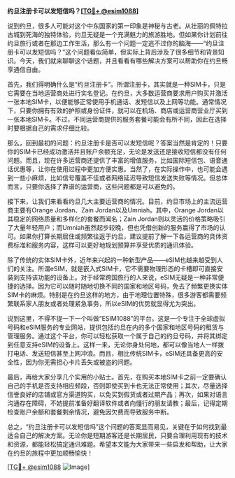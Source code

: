 **约旦注册卡可以发短信吗？[[TG💪+ @esim1088](https://t.me/s/esim1088)]**

说到约旦，很多人可能对这个中东国家的第一印象是神秘与古老。从壮丽的佩特拉古城到死海的独特体验，约旦无疑是一个充满魅力的旅游胜地。但如果你计划前往约旦旅行或者在那边工作生活，那么有一个问题一定逃不过你的脑海——“约旦注册卡可以发短信吗？”这个问题看似简单，但实际上背后涉及了很多细节和背景知识。今天，我们就来聊聊这个话题，并且看看有哪些解决方案可以帮助你在约旦畅享通信自由。

首先，我们得明确什么是“约旦注册卡”。所谓注册卡，其实就是一种SIM卡，只是它需要在当地运营商处进行实名登记。在约旦，大多数运营商要求用户购买并激活一张本地SIM卡，以便能够正常使用手机通话、发短信以及上网等功能。通常情况下，只要你拥有有效的护照或身份证件，就可以在机场、商店或运营商营业厅买到一张本地SIM卡。不过，不同运营商提供的服务套餐可能会有所不同，因此在选择时要根据自己的需求仔细比较。

那么，回到最初的问题：约旦注册卡是否可以发短信呢？答案当然是肯定的！只要你的SIM卡已经成功激活并且账户余额充足，无论是发送还是接收短信都没有任何问题。而且，现在许多运营商还提供了丰富的增值服务，比如国际短信包、语音通话优惠等，让你在使用过程中更加方便实惠。当然了，在实际操作中，也可能会遇到一些小麻烦，比如信号覆盖不佳或者网络延迟导致短信发送失败等情况。但总体而言，只要你选择了靠谱的运营商，这些问题都是可以避免的。

接下来，让我们来看看约旦几大主要运营商的情况。目前，约旦市场上的主流运营商主要有Orange Jordan、Zain Jordan以及Umniah。其中，Orange Jordan以其稳定的网络质量和多样化的套餐而闻名；Zain Jordan则以灵活的价格策略吸引了大量年轻用户；而Umniah虽然起步较晚，但也凭借创新的服务赢得了市场的认可。如果你打算长期居住或频繁往返于约旦，建议提前了解一下各运营商的具体资费标准和服务内容，这样可以更好地规划预算并享受优质的通讯体验。

除了传统的实体SIM卡外，近年来兴起的一种新型产品——eSIM也越来越受到人们的关注。所谓eSIM，就是嵌入式SIM卡，它不需要物理形态的卡槽即可直接安装到支持该功能的设备上。对于经常跨国旅行的人来说，eSIM无疑是一种非常便捷的选择。因为它可以随时随地切换不同的国家和地区号码，免去了频繁更换实体SIM卡的麻烦。特别是在约旦这样的地方，由于地理位置特殊，很多游客都需要频繁联系家人朋友或者处理紧急事务，所以eSIM的优势就显得尤为突出。

说到这里，不得不提一下一个叫做“ESIM1088”的平台。这是一个专注于全球虚拟号码和eSIM服务的专业网站，提供包括约旦在内的多个国家和地区号码的租赁与管理服务。通过这个平台，你可以轻松获取一个属于自己的约旦号码，并将其绑定到任意支持eSIM的设备上。这样一来，无论你身处何地，都可以像当地人一样拨打电话、发送短信甚至上网冲浪。而且，相比传统SIM卡，eSIM还具备更高的安全性，因为你无需担心卡片丢失或被盗的问题。

最后，再给大家分享几个实用的小贴士。首先，在购买本地SIM卡之前一定要确认自己的手机是否支持相应频段，否则即使买到卡也无法正常使用；其次，尽量选择信誉良好的店铺或官方渠道购买，以免买到假货或者过期产品；再次，如果对语言沟通存在障碍，不妨提前准备好翻译软件或者向懂行的朋友请教；最后，记得定期检查账户余额和套餐剩余情况，避免因欠费而导致服务中断。

总之，“约旦注册卡可以发短信吗”这个问题的答案显而易见，关键在于如何找到最适合自己的解决方案。无论你是短期游客还是长期居民，只要合理利用现有的技术和资源，都能轻松搞定通讯难题。希望本文能为大家带来一些启发和帮助，让大家在约旦的旅程中更加顺畅愉快！

[[TG💪+ @esim1088](https://t.me/s/esim1088) ![Image](https://i.postimg.cc/4NQfJmqS/Snipaste-2025-05-13-00-14-12.png)]